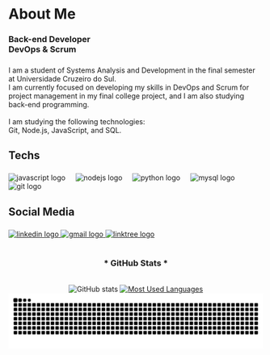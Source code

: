<h1 align="left">About Me</h1>

###

<h3 align="left">Back-end Developer<br>DevOps & Scrum</h3>

###

<p align="left">I am a student of Systems Analysis and Development in the final semester at Universidade Cruzeiro do Sul. <br>I am currently focused on developing my skills in DevOps and Scrum for project management in my final college project, and I am also studying back-end programming.<br><br>I am studying the following technologies: <br>Git, Node.js, JavaScript, and SQL.</p>

###

<h2 align="left">Techs</h2>

###

<div align="left">
  <img src="https://skillicons.dev/icons?i=js" height="40" alt="javascript logo"  />
  <img width="12" />
  <img src="https://skillicons.dev/icons?i=nodejs" height="40" alt="nodejs logo"  />
  <img width="12" />
  <img src="https://skillicons.dev/icons?i=py" height="40" alt="python logo"  />
  <img width="12" />
  <img src="https://skillicons.dev/icons?i=mysql" height="40" alt="mysql logo"  />
  <img width="12" />
  <img src="https://skillicons.dev/icons?i=git" height="40" alt="git logo"  />
</div>

###

<h2 align="left">Social Media</h2>

###

<div align="left">
  <a href="https://www.linkedin.com/in/yuriviana/" target="_blank">
    <img src="https://raw.githubusercontent.com/maurodesouza/profile-readme-generator/master/src/assets/icons/social/linkedin/default.svg" width="50" height="38" alt="linkedin logo"  />
  </a>
  <a href="mailto:yuridorea09@gmail.com" target="_blank">
    <img src="https://raw.githubusercontent.com/maurodesouza/profile-readme-generator/master/src/assets/icons/social/gmail/default.svg" width="50" height="38" alt="gmail logo"  />
  </a>
  <a href="https://linktr.ee/yuridorea" target="_blank">
    <img src="https://raw.githubusercontent.com/maurodesouza/profile-readme-generator/master/src/assets/icons/social/linktree/default.svg" width="50" height="38" alt="linktree logo"  />
  </a>
</div>

#

<div style="text-align: center;" align="center">
  <h3>* GitHub Stats *</h3>
  <br>
  <img src="https://github-readme-stats-git-masterrstaa-rickstaa.vercel.app/api?username=suNshiNexe&hide_title=true&show_icons=true&include_all_commits=false&count_private=true&line_height=25&hide=issues&bg_color=000&title_color=FF00F6&text_color=FFF&border_radius=3&border_color=36123c&icon_color=FF00F6&theme=jolly" alt="GitHub stats">

  <a href="https://github.com/suNshiNexe/github-readme-stats">
    <img src="https://github-readme-stats-git-masterrstaa-rickstaa.vercel.app/api/top-langs/?username=suNshiNexe&line_height=25&card_width=290&layout=compact&hide_title=false&count_private=true&langs_count=4&show_icons=true&title_color=FF00F6&hide=html,css&bg_color=000&text_color=8B8B8B&border_radius=3&border_color=561760&count_private=true" alt="Most Used Languages">
  </a>
</div>


<img src="https://raw.githubusercontent.com/suNshiNexe/suNshiNexe/output/snake.svg" alt="Snake animation" />


